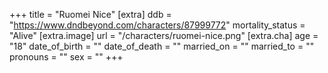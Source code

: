 +++
title = "Ruomei Nice"
[extra]
ddb = "https://www.dndbeyond.com/characters/87999772"
mortality_status = "Alive"
[extra.image]
url = "/characters/ruomei-nice.png"
[extra.cha]
age = "18"
date_of_birth = ""
date_of_death = ""
married_on = ""
married_to = ""
pronouns = ""
sex = ""
+++

